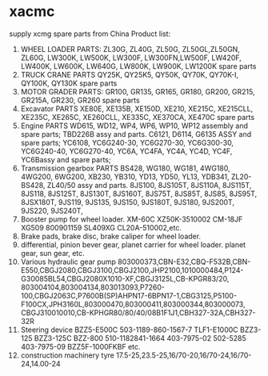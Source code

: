 # xacmc
supply xcmg spare parts from China
Product list:

1. WHEEL LOADER PARTS: ZL30G, ZL40G, ZL50G, ZL50GL,ZL50GN, ZL60G, LW300K, LW500K, LW300F, LW300FN,LW500F, LW420F, LW400K, LW600K, LW640G, LW800K, LW900K, LW1200K spare parts
2. TRUCK CRANE PARTS QY25K, QY25K5, QY50K, QY70K, QY70K-I, QY100K, QY130K spare parts
3. MOTOR GRADER PARTS: GR100, GR135, GR165, GR180, GR200, GR215, GR215A, GR230, GR260 spare parts
4. Excavator PARTS XE80E, XE135B, XE150D, XE210, XE215C, XE215CLL, XE235C, XE265C, XE260CLL, XE335C, XE370CA, XE470C spare parts
5. Engine PARTS WD615, WD12, WP4, WP6, WP10, WP12 assembly and spare parts; TBD226B assy and parts. C6121, D6114, G6135 ASSY and spare parts; YC6108, YC6G240-30, YC6G270-30, YC6G300-30, YC6G240-40, YC6G270-40, YC6A, YC4FA, YC4A, YC4D, YC4F, YC6Bassy and spare parts;
6. Transmission gearbox PARTS BS428, WG180, WG181, 4WG180, 4WG200, 6WG200, XB230, YB310, YD13, YD50, YL13, YDB341, ZL20-BS428, ZL40/50 assy and parts. 8JS100, 8JS105T, 8JS110A, 8JS115T, 8JS118, 8JS125T, 8JS130T, 8JS160T, 8JS75T, 8JS85T, 8JS85, 8JS95T, 8JSX180T, 9JS119, 9JS135, 9JS150, 9JS180T, 9JS180, 9JS200T, 9JS220, 9JS240T,
7. Booster pump for wheel loader. XM-60C XZ50K-3510002 CM-18JF XG509 800901159 SL409XG CL20A-510002,etc.
8. Brake pads, brake disc, brake caliper for wheel loader.
9. differential, pinion bever gear, planet carrier for wheel loader. planet gear, sun gear, etc.
10. Various hydraulic gear pump 803000373,CBN-E32,CBQ-F532B,CBN-E550,CBGJ2080,CBGJ3100,CBGJ2100,JHP2100,1010000484,P124-G30085BL54,CBGJ2080X1010-XF,CBGJ3125L,CB-KPGR83/20, 803004104,803004134,803013093,P7260-100,CBGJ2063C,P7600B(SP)AHPN17-6BPN17-1,CBG3125,P5100-F100CX,JPH3160L,803000470,803000411,803000344,803000073, CBGJ310010010,CB-KPHGR80/80/40/08B1F1J1,CBH327-32A,CBH327-32R
11. Steering device BZZ5-E500C 503-1189-860-1567-7 TLF1-E1000C BZZ3-125 BZZ3-125C BZZ-800 510-1182841-1664 403-7975-02 502-5285 403-7975-09 BZZ5F-1000FKBF etc.
12. construction machinery tyre 17.5-25,23.5-25,16/70-20,16/70-24,16/70-24,14.00-24
